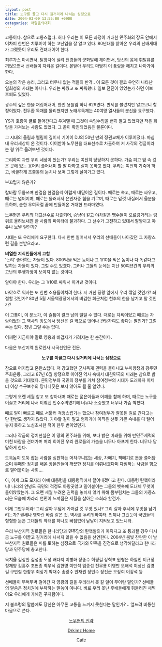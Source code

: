 ```yaml
---
layout: post
title: 노구를 끌고 다시 길거리에 나서는 심정으로
date: 2004-03-09 13:55:00 +0900
categories: 깨달음의대화
---
```

고통이다. 참으로 고통스럽다. 허나 우리는 이 모든 과정이 거대한 민주화의 장도 안에서 어차피 한번은 치루어야 하는 고난임을 잘 알고 있다. 80년대를 앓아온 우리의 선배세대가 그랬듯이 우리도 견뎌내어야 한다. 

최루가스 마시면서, 닭장차에 실려 전경들의 군화발에 채이면서, 당신의 몸에 휘발유를 끼얹으면서 선배들이 지켜온 길이다. 본받아 우리도 마땅히 이 풍랑을 헤치고 나아가야 한다. 

오늘의 작은 승리, 그리고 터무니 없는 적들의 반격.. 이 모든 것이 결코 우연히 나타난 일회성의 사태는 아니다. 우리는 싸웠고 또 싸워왔다. 일보 전진이 있었는가 하면 이보 후퇴도 있었다. 

광주의 깊은 한을 꺼집어내어, 한번 용틀임 하니 629였다. 만세를 불렀지만 알고보니 함정이었다. 전두환 독재를 물리쳤지만 노태우독재는 40여명 열사들의 분신을 요구했다. 

YS가 호랑이 굴로 들어간다고 우겨댈 때 그것이 속임수임을 뻔히 알고 있었지만 작은 희망을 가져보는 사람도 있었다. 그 끝이 확인되었음은 물론이다. 

그 시대의 울림과 떨림이 깊어서 기어이 DJ의 50년 만의 정권교체가 이루어졌다. 마침내 우리세상이 온 것이다. 이어받아 노무현을 대표선수로 차출하여 저 사각의 정글이라는 링 위로 올려보낸 것이다. 

그리하여 과연 우리 세상이 왔는가? 우리는 여전히 당당하지 못하다. 가슴 펴고 맘 속 깊은 곳에 있는 응어리 풀어내며 할 말 다하고 살지 못하고 있다. 우리는 여전히 기죽어 하고, 비굴하게 조중동의 눈치나 보며 그렇게 살아가고 있다. 

부끄럽지 않은가? 

칼바람 무릅쓰며 한걸음 한걸음씩 어렵게 내딛어온 길이다. 때로는 속고, 때로는 싸우고, 때로는 넘어지며, 때로는 물러서서 은인자중 힘을 기르며, 때로는 맘껏 내질러서 울분을 토하며, 숱한 우여곡절 끝에 만들어온 거대한 드라마였다. 

노무현은 우리의 대표선수로 차출되어, 승냥이 같고 야차같은 맹수들이 으르렁거리는 링 위로 올려보내진 한 사람의 파이터에 불과하다. 그 선수가 고전하고 있대서 팔짱끼고 야유나 보낼 일인가?

시대는 또 우리에게 요구한다. 다시 한번 일떠서서 우리의 선배들이 나아갔던 그 자랑스런 길을 본받으라고. 

**비열한 지식인들에게 고함**  
‘논리’ 좋아하는 자들이 있다. 800억을 먹은 놈이나 그 1/10을 먹은 놈이나 다 똑같다고 말하는 자들이 있다. 그럴 수도 있겠다. 그러나 그들의 눈에는 지난 50여년간의 우리의 고난의 투쟁과정이 보이지 않는 것이다. 

알아야 한다. 우리는 그 1/10로 싸워서 이겨낸 것이다. 

바야흐로 역사는 또 한번 소용돌이치려 한다. 저 거친 풍랑 앞에서 우리 꺾일 것인가? 좌절할 것인가? 80년 5월 서울역광장에서의 비겁한 회군처럼 천추의 한을 남기고 말 것인가?

이 고통이, 이 분노가, 이 슬픔이 결코 남의 일일 수 없다. 때로는 치욕이었고 때로는 자랑이었던 그 역사의 장도에서 당신은 길 밖으로 벗어나 관망자여도 좋다는 말인가? 그럴 수는 없다. 정녕 그럴 수는 없다. 

어쩌면 지금이야 말로 영웅과 비겁자가 가려지는 한 순간이다. 



다음은 부산지역 원로인사 시국선언문 전문.

<p align="center">
  <b>노구를 이끌고 다시 길거리에 나서는 심정으로</b>
</p>

참으로 어지럽고 혼란스럽다. 저 강고했던 군사독재 권력을 몰아내고 부마항쟁과 광주민주화운동, 그리고 87년 6월 항쟁으로 이어진 역사 속에서 대한민국의 미래는 참으로 밝을 것으로 기대했다. 문민정부와 국민의 정부를 거쳐 참여정부의 시대가 도래하자 이제 더 이상 수구보수의 망나니짓은 보지 않아도 될 줄 알았다. 

그렇게 오랜 세월 참고 또 참아내며 때로는 젊은이들과 어깨를 함께 하며, 때로는 노구를 이끌고 거리에 나서 이뤄낸 민주주의였기에 너무나 소중했고 너무나 가슴 벅찼다.

때로 말이 빠르고 때로 서툴러 걱정스럽기는 했으나 참여정부가 잘못된 길로 간다고는 단 한번도 생각지 않았다. 가야할 길이 멀고 험하기에 아직은 선뜻 기쁜 속내를 다 털어놓지 못하고 노심초사한 적이 한두 번이었던가.

그러나 작금의 정치현실은 이 땅의 민주화를 위해, 보다 밝은 미래를 위해 반민주세력의 미친 바람을 견뎌가며 머리 희어진 우리 원로들의 가슴을 너무나 아프게 한다. 너무나 답답하게 한다.

도둑놈이 도둑 잡는 사람을 심판하는 어처구니없는 세상, 차떼기, 책떼기로 돈을 쓸어담으며 부패한 정치를 해온 장본인들이 깨끗한 정치를 이뤄내겠다며 다짐하는 사람을 힘으로 밀어붙이는 사회….

아, 이제 그도 모자라 아예 대통령을 대통령직에서 끌어내겠다고 한다. 대통령 탄핵이라니! 나라의 안녕도 국민의 걱정도 아랑곳않고 밀어붙이는 그들의 뱃속에 도대체 무엇이 들어앉았는가. 그 오랜 세월 누려온 권력을 놓치지 않기 위해 몸부림치는 그들의 가증스러운 모습에 차라리 연민이 느껴짐은 세월을 살아온 소회라 할건가.

이제 그만두어라! 그리 살아 무덤에 가져갈 것 무엇 있나? 그리 살아 후세에 무엇을 남기려는가? 권세나 영화란 바람 같은 것. 역사를 두려워하여라. 언제나 그랬듯이 국민들의 형형한 눈은 그대들의 작태를 하나도 빠짐없이 낱낱이 지켜보고 있느니라.

우리 부산지역 원로들은 한나라당과 민주당의 탄핵발의가 이뤄지고 또 통과될 경우 다시금 노구를 이끌고 길거리에 나서지 않을 수 없음을 선언한다. 2004년 봄빛 찬란한 이 날 부산지역 원로들은 피를 토하는 심정으로 국가와 민족을 진정으로 생각해달라고 한나라당과 민주당에 충고한다. 

옥치율 김상찬 김성종 도성 배다지 이병화 장종수 허평길 장혁표 원형은 하일민 이규정 정재양 김홍주 조현종 최우식 김현영 이만석 엄종섭 진무룡 이영만 오해석 이상선 김영길 구연철 한창우 최상기 박재수 송광수 안재원 정인수 정진군 오정희 이강석 등

  
선배들이 뚜벅뚜벅 걸어간 저 영광의 길을 우리라서 못 갈 일이 무어란 말인가? 선배들의 말씀은 정치권에 부탁하는 말씀이 아니다. 바로 우리 못난 후배들에게 휘둘러진 채찍이요 우리에게 가해진 꾸지람이다. 

저 불호령의 말씀에도 당신은 아무론 고통을 느끼지 못한다는 말인가? .. 엎드려 비통한 마음으로 쓴다. 

<p align="center">
  <a href="http://drkimz.com/technote/main.cgi?board=kimgu" target="new">노무현의 전략</a>
</p>

<p align="center">
  <a href="http:///" target="new">Drkimz Home</a>
</p>

<p align="center">
  <a href="http://cafe.daum.net/drkims" target="new">Cafe</a>
</p>